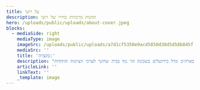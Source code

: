 ```yaml
---
title: על רועי
description: תחנות מרכזיות בחייו של רועי
hero: /uploads/public/uploads/about-cover.jpeg
blocks:
  - mediaSide: right
    mediaType: image
    imageSrc: /uploads/public/uploads/a7d1cf5350e9acd5850d30d5d58b845f.jpeg
    mediaSrc: ''
    title: 'בקצרה:'
    description: "בן יהודית ושלמה, נולד בארה״ב וגדל בירושלים בשכונת הר נוף בבית שחינך לערכי הציונות והיהדות.\nרועי למד בישיבה תיכונית בית אל ובשיבה גבוהה עטרת כוהני.\_ לאחר מכן התגייס לעורב גולני. עוד\nבצעירותו סומן לגדולות וכצפוי התקדם\_ לשלל תפקידים בחטיבת גולני. רועי היה למפקד הסיירת ומפקד\nגדוד הסיור. לאורך תפקידיו השתתף רועי במספר מערכות צה״ל.\_ נפצע לראשונה במבצע עופרת יצוקה,\nושוב, באופן אנוש בראשו, במהלך מבצע צוק איתן כמפקד גדוד הסיור של גולני. הרופאים העריכו שלא\nיוכל לחזור לשירות, אבל הוא התעקש לחזור. במקביל לשיקומו הפיזי רועי למד לתואר שני במשפטים וכנגד כל הסיכויים חזר לשירות, וקיבל את הפיקוד על היחידה המיוחדת אגוז. בהמשך פיקד רועי על החטיבה המרחבית הצפונית 300, ובתפקידו האחרון היה למפקד החטיבה הרב מימדית. רועי נפל בקרב בקיבוץ רעים ב 7/10/2023 כשהסתער ראשון למול האש וניהל קרב עיקש והרואי להצלת חייהם של אנשי הקיבוץ והמסיבה ובכך מנע אסון כבד.\_ בן 44 היה בנופלו, נטמן בחלקה הצבאית בהר הרצל.\nהשאיר אחריו הורים, רעיה, שישה ילדים ושלושה אחים.\_\nרועי גידל דורות של מפקדים וחיילים ברוחו למצוינות, חתירה למגע, אחריות דוגמא אישית ודבקות במשימה. רועי הוא סמל למנהיגות, איש עשייה נחוש, לוחם צדק אמיץ וללא פשרות אשר חרף נפשו ללא היסוס למען מדינתו פעם אחר פעם.\_ לצד אלו היה איש ספרא וסייפא אשר אהב אהבת נפש את מדינת ישראל והתרבות היהודית.\_\n"
    articleLink: ''
    linkText: ''
    _template: image
---
```


